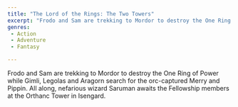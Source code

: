```yaml
---
title: "The Lord of the Rings: The Two Towers"
excerpt: "Frodo and Sam are trekking to Mordor to destroy the One Ring of Power while Gimli, Legolas and Aragorn search for the orc-captured Merry and Pippin. All..."
genres: 
 - Action
 - Adventure
 - Fantasy

---
```


Frodo and Sam are trekking to Mordor to destroy the One Ring of Power while Gimli, Legolas and Aragorn search for the orc-captured Merry and Pippin. All along, nefarious wizard Saruman awaits the Fellowship members at the Orthanc Tower in Isengard.
